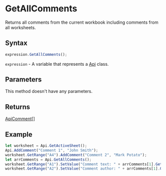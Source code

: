 # GetAllComments

Returns all comments from the current workbook including comments from all worksheets.

## Syntax

```javascript
expression.GetAllComments();
```

`expression` - A variable that represents a [Api](../Api.md) class.

## Parameters

This method doesn't have any parameters.

## Returns

[ApiComment](../../ApiComment/ApiComment.md)[]

## Example



```javascript editor-xlsx
let worksheet = Api.GetActiveSheet();
Api.AddComment("Comment 1", "John Smith");
worksheet.GetRange("A4").AddComment("Comment 2", "Mark Potato");
let arrComments = Api.GetAllComments();
worksheet.GetRange("A1").SetValue("Comment text: " + arrComments[1].GetText());
worksheet.GetRange("A2").SetValue("Comment author: " + arrComments[1].GetAuthorName());
```
